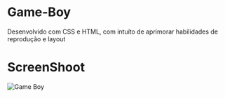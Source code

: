 # Game-Boy

Desenvolvido com CSS e HTML, com intuíto de aprimorar habilidades de reprodução e layout

# ScreenShoot

![Game Boy](https://github.com/guilhermestain/Game-Boy/master/public/print-game.jpeg "Game Boy Nintendo 1989")

